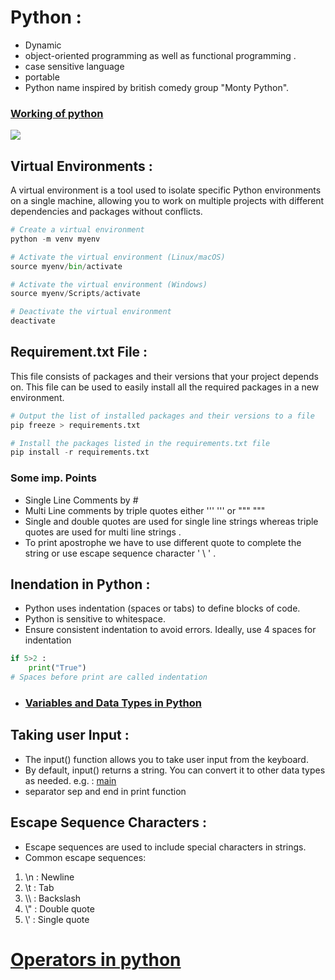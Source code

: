 # Python :
- Dynamic 
- object-oriented programming as well as functional programming .
- case sensitive language 
- portable
- Python name inspired by british comedy group "Monty Python".

### [Working of python](./images/1000221207.jpg)
[![](https://mermaid.ink/img/pako:eNp1UU1PwzAM_StWzlHVrZu05oZACCQKExUTh16yxmsDbTK5rlA17b-TUpVxYDnFfh928k6i9AaFEh--J4dD4SActtwgPNiOPQ3gD7AduPZuAjss2XoHj47Jm75EA_sBdjfP8PqS52_ZxAJYpJtUrZWc63tLHcMOqRvVizRdqGRGZ8_tUPMIRvGsyvRRwsE2jCThSbdGg1opCZcp6Uol0fqK0zJ6n5m3vj0S1ujG-Z2EStNeVwilb5pJpNbRn31zy2D8lwtbwv_mycV8Gceb8FiQQooWqdXWhE89jXAhuMYWC6HC1Wj6LEThzoGne_b54EqhmHqUgnxf1UIddNOFqj8azXhndUW6_e2isSGTbMrsJ7rzN9ssilY?type=png)](https://mermaid.live/edit#pako:eNp1UU1PwzAM_StWzlHVrZu05oZACCQKExUTh16yxmsDbTK5rlA17b-TUpVxYDnFfh928k6i9AaFEh--J4dD4SActtwgPNiOPQ3gD7AduPZuAjss2XoHj47Jm75EA_sBdjfP8PqS52_ZxAJYpJtUrZWc63tLHcMOqRvVizRdqGRGZ8_tUPMIRvGsyvRRwsE2jCThSbdGg1opCZcp6Uol0fqK0zJ6n5m3vj0S1ujG-Z2EStNeVwilb5pJpNbRn31zy2D8lwtbwv_mycV8Gceb8FiQQooWqdXWhE89jXAhuMYWC6HC1Wj6LEThzoGne_b54EqhmHqUgnxf1UIddNOFqj8azXhndUW6_e2isSGTbMrsJ7rzN9ssilY)

## Virtual Environments : 
A virtual environment is a tool used to isolate specific Python environments on a single machine, allowing you to work on multiple projects with different dependencies and packages without conflicts.

```python
# Create a virtual environment
python -m venv myenv

# Activate the virtual environment (Linux/macOS)
source myenv/bin/activate

# Activate the virtual environment (Windows)
source myenv/Scripts/activate

# Deactivate the virtual environment
deactivate
```
## Requirement.txt File : 
This file consists of packages and their versions that your project depends on. This file can be used to easily install all the required packages in a new environment.
```python
# Output the list of installed packages and their versions to a file
pip freeze > requirements.txt

# Install the packages listed in the requirements.txt file
pip install -r requirements.txt
```
### Some imp. Points 
- Single Line Comments by  # 
- Multi Line comments by triple quotes either  ''' ''' or """ """ 
- Single and double quotes are used for single line strings whereas triple quotes are used for multi line strings .
- To print apostrophe we have to use different quote to complete the string or use escape sequence character ' \ ' .

## Inendation in Python : 
- Python uses indentation (spaces or tabs) to define blocks of code.
- Python is sensitive to whitespace. 
- Ensure consistent indentation to avoid errors. Ideally, use 4 spaces for indentation
```python
if 5>2 :
    print("True")
# Spaces before print are called indentation
```

- ### [Variables and Data Types in Python](variable.ipynb)

## Taking user Input : 
- The  input()  function allows you to take user input from the keyboard.
- By default,  input()  returns a string. You can convert it to other data types as
needed. e.g. : [main](main.ipynb)
- separator sep and end in print function 

## Escape Sequence Characters : 
- Escape sequences are used to include special characters in strings.
- Common escape sequences:
1. \n : Newline
2. \t : Tab
3. \\\ : Backslash
4. \\" : Double quote
5. \\' : Single quote

# [Operators in python](operators.ipynb)